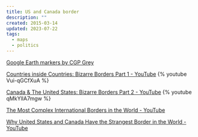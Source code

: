 ```yaml
---
title: US and Canada border
description: ""
created: 2015-03-14
updated: 2023-07-22
tags:
  - maps
  - politics
---
```


[Google Earth markers by CGP Grey](http://www.cgpgrey.com/s/US-Canadian-Border-Points.zip)

[Countries inside Countries: Bizarre Borders Part 1 - YouTube](https://www.youtube.com/watch?v=Vui-qGCfXuA)
{% youtube Vui-qGCfXuA %}

[Canada & The United States: Bizarre Borders Part 2 - YouTube](https://www.youtube.com/watch?v=qMkYlIA7mgw)
{% youtube qMkYlIA7mgw %}

[The Most Complex International Borders in the World - YouTube](https://www.youtube.com/watch?v=gtLxZiiuaXs)

[Why United States and Canada Have the Strangest Border in the World - YouTube](https://www.youtube.com/watch?v=2ZgwFBgnDkg)
